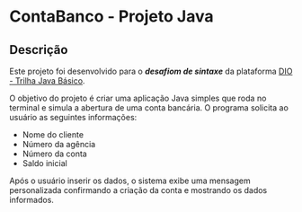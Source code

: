 # ContaBanco - Projeto Java

## Descrição

Este projeto foi desenvolvido para o ***desafiom de sintaxe*** da plataforma [DIO - Trilha Java Básico](https://github.com/digitalinnovationone/trilha-java-basico/tree/main/desafios/sintaxe).

O objetivo do projeto é criar uma aplicação Java simples que roda no terminal e simula a abertura de uma conta bancária. O programa solicita ao usuário as seguintes informações:

- Nome do cliente
- Número da agência
- Número da conta
- Saldo inicial

Após o usuário inserir os dados, o sistema exibe uma mensagem personalizada confirmando a criação da conta e mostrando os dados informados.



